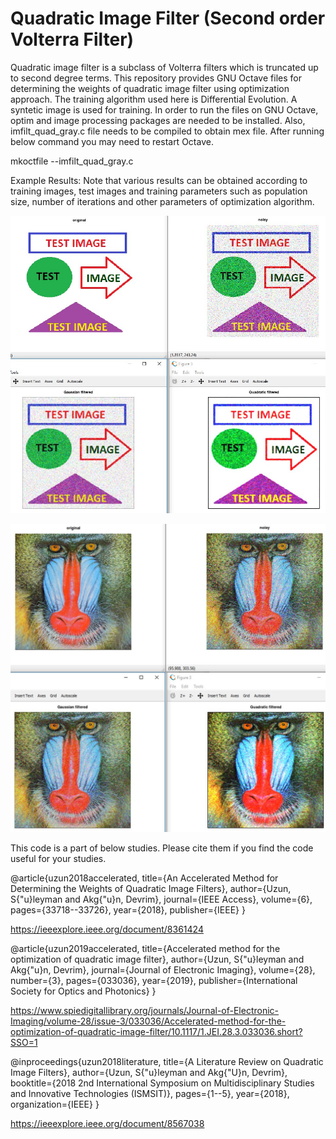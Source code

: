# Quadratic Image Filter (Second order Volterra Filter)
Quadratic image filter is a subclass of Volterra filters which is truncated up to second degree terms. This repository provides GNU Octave files for determining the weights of quadratic image filter using optimization approach.  The training algorithm used here is Differential Evolution. A syntetic image is used for training. In order to run the files on GNU Octave, optim and image processing packages are needed to be installed. Also, imfilt_quad_gray.c file needs to be compiled to obtain mex file. After running below command you may need to restart Octave.

mkoctfile --imfilt_quad_gray.c


Example Results:
Note that various results can be obtained according to training images, test images and training parameters such as population size, number of iterations and other parameters of optimization algorithm.


![alt text](/test/results1.jpg)

![alt text](/test/results2.jpg)



This code is a part of below studies. Please cite them if you find the code useful for your studies.

@article{uzun2018accelerated,
  title={An Accelerated Method for Determining the Weights of Quadratic Image Filters},
  author={Uzun, S{\"u}leyman and Akg{\"u}n, Devrim},
  journal={IEEE Access},
  volume={6},
  pages={33718--33726},
  year={2018},
  publisher={IEEE}
}


https://ieeexplore.ieee.org/document/8361424


@article{uzun2019accelerated,
  title={Accelerated method for the optimization of quadratic image filter},
  author={Uzun, S{\"u}leyman and Akg{\"u}n, Devrim},
  journal={Journal of Electronic Imaging},
  volume={28},
  number={3},
  pages={033036},
  year={2019},
  publisher={International Society for Optics and Photonics}
}

https://www.spiedigitallibrary.org/journals/Journal-of-Electronic-Imaging/volume-28/issue-3/033036/Accelerated-method-for-the-optimization-of-quadratic-image-filter/10.1117/1.JEI.28.3.033036.short?SSO=1


@inproceedings{uzun2018literature,
  title={A Literature Review on Quadratic Image Filters},
  author={Uzun, S{\"u}leyman and Akg{\"U}n, Devrim},
  booktitle={2018 2nd International Symposium on Multidisciplinary Studies and Innovative Technologies (ISMSIT)},
  pages={1--5},
  year={2018},
  organization={IEEE}
}

https://ieeexplore.ieee.org/document/8567038



